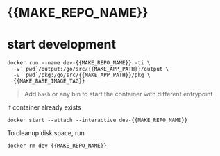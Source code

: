 # {{MAKE_REPO_NAME}}

# start development
```
docker run --name dev-{{MAKE_REPO_NAME}} -ti \
  -v `pwd`/output:/go/src/{{MAKE_APP_PATH}}/output \
  -v `pwd`/pkg:/go/src/{{MAKE_APP_PATH}}/pkg \
  {{MAKE_BASE_IMAGE_TAG}}
```
> Add `bash` or any bin to start the container with different entrypoint


if container already exists
```
docker start --attach --interactive dev-{{MAKE_REPO_NAME}}
```

To cleanup disk space, run
```
docker rm dev-{{MAKE_REPO_NAME}}
```
